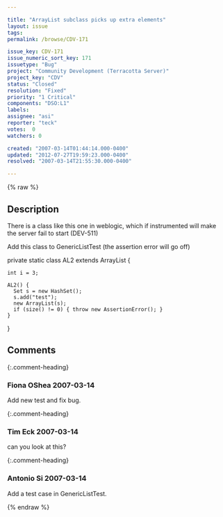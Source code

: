 ```yaml
---

title: "ArrayList subclass picks up extra elements"
layout: issue
tags: 
permalink: /browse/CDV-171

issue_key: CDV-171
issue_numeric_sort_key: 171
issuetype: "Bug"
project: "Community Development (Terracotta Server)"
project_key: "CDV"
status: "Closed"
resolution: "Fixed"
priority: "1 Critical"
components: "DSO:L1"
labels: 
assignee: "asi"
reporter: "teck"
votes:  0
watchers: 0

created: "2007-03-14T01:44:14.000-0400"
updated: "2012-07-27T19:59:23.000-0400"
resolved: "2007-03-14T21:55:30.000-0400"

---
```




{% raw %}



## Description

<div markdown="1" class="description">

There is a class like this one in weblogic, which if instrumented will make the server fail to start (DEV-511)

Add this class to GenericListTest (the assertion error will go off)

private static class AL2 extends ArrayList \{

    int i = 3;

    AL2() {
      Set s = new HashSet();
      s.add("test");
      new ArrayList(s);
      if (size() != 0) { throw new AssertionError(); }
    }
  \}



</div>

## Comments


{:.comment-heading}
### **Fiona OShea** <span class="date">2007-03-14</span>

<div markdown="1" class="comment">

Add new test and fix bug.

</div>


{:.comment-heading}
### **Tim Eck** <span class="date">2007-03-14</span>

<div markdown="1" class="comment">

can you look at this?

</div>


{:.comment-heading}
### **Antonio Si** <span class="date">2007-03-14</span>

<div markdown="1" class="comment">

Add a test case in GenericListTest.

</div>



{% endraw %}

